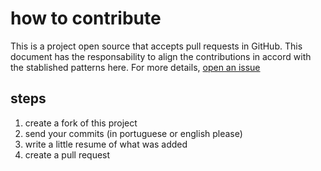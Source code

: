 # how to contribute

This is a project open source that accepts pull requests in GitHub. This document has the responsability to align the contributions in accord with the stablished patterns here. For more details, [open an issue](https://github.com/ayaworanco/sentinel/issues/new)

## steps

1. create a fork of this project
2. send your commits (in portuguese or english please)
3. write a little resume of what was added
4. create a pull request

